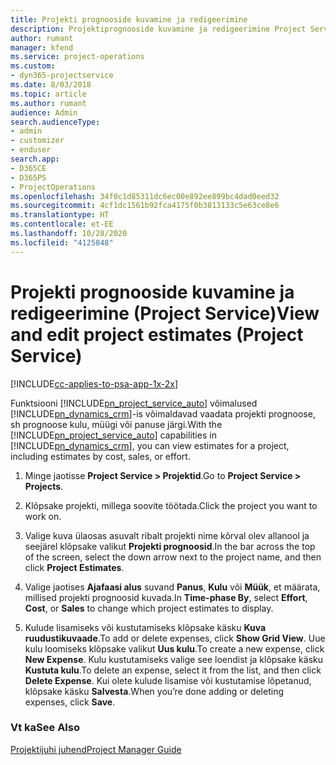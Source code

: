 ```yaml
---
title: Projekti prognooside kuvamine ja redigeerimine
description: Projektiprognooside kuvamine ja redigeerimine Project Service’is
author: rumant
manager: kfend
ms.service: project-operations
ms.custom:
- dyn365-projectservice
ms.date: 8/03/2018
ms.topic: article
ms.author: rumant
audience: Admin
search.audienceType:
- admin
- customizer
- enduser
search.app:
- D365CE
- D365PS
- ProjectOperations
ms.openlocfilehash: 34f0c1d85311dc6ec00e892ee899bc4dad0eed32
ms.sourcegitcommit: 4cf1dc1561b92fca4175f0b3813133c5e63ce8e6
ms.translationtype: HT
ms.contentlocale: et-EE
ms.lasthandoff: 10/28/2020
ms.locfileid: "4125848"
---
```

# <a name="view-and-edit-project-estimates-project-service"></a><span data-ttu-id="0d763-103">Projekti prognooside kuvamine ja redigeerimine (Project Service)</span><span class="sxs-lookup"><span data-stu-id="0d763-103">View and edit project estimates (Project Service)</span></span>

[!INCLUDE[cc-applies-to-psa-app-1x-2x](../includes/cc-applies-to-psa-app-1x-2x.md)]

<span data-ttu-id="0d763-104">Funktsiooni [!INCLUDE[pn_project_service_auto](../includes/pn-project-service-auto.md)] võimalused [!INCLUDE[pn_dynamics_crm](../includes/pn-dynamics-crm.md)]-is võimaldavad vaadata projekti prognoose, sh prognoose kulu, müügi või panuse järgi.</span><span class="sxs-lookup"><span data-stu-id="0d763-104">With the [!INCLUDE[pn_project_service_auto](../includes/pn-project-service-auto.md)] capabilities in [!INCLUDE[pn_dynamics_crm](../includes/pn-dynamics-crm.md)], you can view estimates for a project, including estimates by cost, sales, or effort.</span></span>  
  
1.  <span data-ttu-id="0d763-105">Minge jaotisse **Project Service > Projektid**.</span><span class="sxs-lookup"><span data-stu-id="0d763-105">Go to **Project Service > Projects**.</span></span>  
  
2.  <span data-ttu-id="0d763-106">Klõpsake projekti, millega soovite töötada.</span><span class="sxs-lookup"><span data-stu-id="0d763-106">Click the project you want to work on.</span></span>  
  
3.  <span data-ttu-id="0d763-107">Valige kuva ülaosas asuvalt ribalt projekti nime kõrval olev allanool ja seejärel klõpsake valikut **Projekti prognoosid**.</span><span class="sxs-lookup"><span data-stu-id="0d763-107">In the bar across the top of the screen, select the down arrow next to the project name, and then click **Project Estimates**.</span></span>  
  
4.  <span data-ttu-id="0d763-108">Valige jaotises **Ajafaasi alus** suvand **Panus**, **Kulu** või **Müük**, et määrata, millised projekti prognoosid kuvada.</span><span class="sxs-lookup"><span data-stu-id="0d763-108">In **Time-phase By**, select **Effort**, **Cost**, or **Sales** to change which project estimates to display.</span></span>  
  
5.  <span data-ttu-id="0d763-109">Kulude lisamiseks või kustutamiseks klõpsake käsku **Kuva ruudustikuvaade**.</span><span class="sxs-lookup"><span data-stu-id="0d763-109">To add or delete expenses, click **Show Grid View**.</span></span> <span data-ttu-id="0d763-110">Uue kulu loomiseks klõpsake valikut **Uus kulu**.</span><span class="sxs-lookup"><span data-stu-id="0d763-110">To create a new expense, click **New Expense**.</span></span> <span data-ttu-id="0d763-111">Kulu kustutamiseks valige see loendist ja klõpsake käsku **Kustuta kulu**.</span><span class="sxs-lookup"><span data-stu-id="0d763-111">To delete an expense, select it from the list, and then click **Delete Expense**.</span></span> <span data-ttu-id="0d763-112">Kui olete kulude lisamise või kustutamise lõpetanud, klõpsake käsku **Salvesta**.</span><span class="sxs-lookup"><span data-stu-id="0d763-112">When you’re done adding or deleting expenses, click **Save**.</span></span>  
  
### <a name="see-also"></a><span data-ttu-id="0d763-113">Vt ka</span><span class="sxs-lookup"><span data-stu-id="0d763-113">See Also</span></span>  
 [<span data-ttu-id="0d763-114">Projektijuhi juhend</span><span class="sxs-lookup"><span data-stu-id="0d763-114">Project Manager Guide</span></span>](../psa/project-manager-guide.md)
